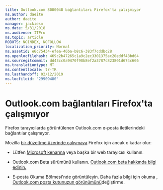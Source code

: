 ```yaml
---
title: Outlook.com 8000048 bağlantıları Firefox'ta çalışmıyor
ms.author: daeite
author: daeite
manager: jackiesm
ms.date: 5/31/2018
ms.audience: ITPro
ms.topic: article
ROBOTS: NOINDEX, NOFOLLOW
localization_priority: Normal
ms.assetid: e6c75434-efea-46ba-b8c6-383f7cddbc28
ms.openlocfilehash: 469c2b47265c1a9c2ec3301375ac20eddf48bd64
ms.sourcegitcommit: dd43cc0a9470f98b8ef2a3787c823801d674c666
ms.translationtype: MT
ms.contentlocale: tr-TR
ms.lasthandoff: 02/12/2019
ms.locfileid: "29909480"
---
```

# <a name="links-in-outlookcom-dont-work-in-firefox"></a>Outlook.com bağlantıları Firefox'ta çalışmıyor

Firefox tarayıcılarda görüntülenen Outlook.com e-posta iletilerindeki bağlantılar çalışmıyor.
  
Mozilla [bir düzeltme üzerinde çalışmaya](https://go.microsoft.com/fwlink/p/?linkid=2001502&amp;clcid=0x409) Firefox için ancak o kadar olur: 
  
- Lütfen [Microsoft kenarına](https://go.microsoft.com/fwlink/p/?linkid=2001503&amp;clcid=0x409) veya başka bir web tarayıcısı kullanın. 
    
- Outlook.com Beta sürümünü kullanın. [Outlook.com beta hakkında bilgi edinin.](https://go.microsoft.com/fwlink/p/?linkid=874356&amp;clcid=0x409)
    
- E-posta Okuma Bölmesi'nde görüntüleyin. Daha fazla bilgi için okuma [, Outlook.com posta kutunuzun görünümünü](https://go.microsoft.com/fwlink/p/?linkid=2001401&amp;clcid=0x409)değiştirme.
    

